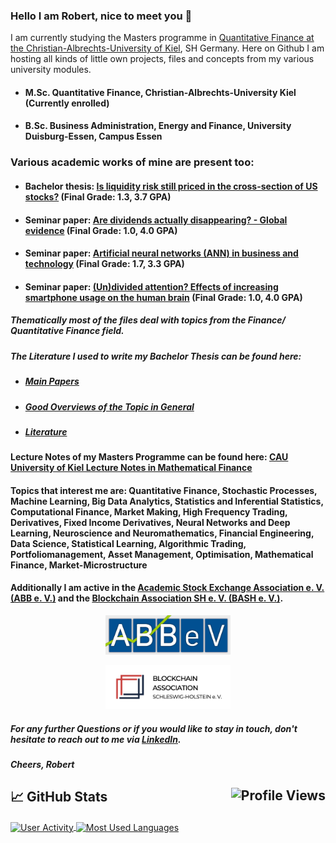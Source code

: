 ### Hello I am Robert, nice to meet you 👋
I am currently studying the Masters programme in [Quantitative Finance at the Christian-Albrechts-University of Kiel](http://www.studservice.uni-kiel.de/sta/fachpruefungsordnung-quantitative-finance-master-1-fach.pdf#page=8), SH Germany.
Here on Github I am hosting all kinds of little own projects, files and concepts from my various university modules.

* #### M.Sc. Quantitative Finance, Christian-Albrechts-University Kiel (Currently enrolled)
* #### B.Sc. Business Administration, Energy and Finance, University Duisburg-Essen, Campus Essen
### Various academic works of mine are present too:
* #### Bachelor thesis: [Is liquidity risk still priced in the cross-section of US stocks?](https://github.com/RobertHennings/BachelorThesis) (Final Grade: 1.3, 3.7 GPA)
* #### Seminar paper: [Are dividends actually disappearing? - Global evidence](https://github.com/RobertHennings/SeminarPaper_Dividends/blob/main/SeminarPaper%20Robert%20Hennings.pdf) (Final Grade: 1.0, 4.0 GPA)
* #### Seminar paper: [Artificial neural networks (ANN) in business and technology](https://github.com/RobertHennings/SeminarPaper_NeuralNetworks/blob/main/Essay%20E3%20Robert%20Hennings%20SS21.pdf) (Final Grade: 1.7, 3.3 GPA)
* #### Seminar paper: [(Un)divided attention? Effects of increasing smartphone usage on the human brain](https://github.com/RobertHennings/SeminarPaper_Attention/blob/main/Essay%20E3%20Robert%20Hennings%20SS21.pdf) (Final Grade: 1.0, 4.0 GPA)

##### Thematically most of the files deal with topics from the Finance/ Quantitative Finance field.
##### The Literature I used to write my Bachelor Thesis can be found here:
* ##### [Main Papers](https://github.com/RobertHennings/BachelorThesisLiterature/tree/main/MainPapers)
* ##### [Good Overviews of the Topic in General](https://github.com/RobertHennings/BachelorThesisLiterature/tree/main/GoodOverviewOfTopicInGeneral)
* ##### [Literature](https://github.com/RobertHennings/BachelorThesisLiterature)
#### Lecture Notes of my Masters Programme can be found here: [CAU University of Kiel Lecture Notes in Mathematical Finance](https://www.math.uni-kiel.de/finmath/de/personen/kallsen/lec_notes)
#### Topics that interest me are: Quantitative Finance, Stochastic Processes, Machine Learning, Big Data Analytics, Statistics and Inferential Statistics,                  Computational Finance, Market Making, High Frequency Trading, Derivatives, Fixed Income Derivatives, Neural Networks and Deep Learning, Neuroscience and Neuromathematics, Financial Engineering, Data Science, Statistical Learning, Algorithmic Trading, Portfoliomanagement, Asset Management, Optimisation, Mathematical Finance, Market-Microstructure
#### Additionally I am active in the [Academic Stock Exchange Association e. V. (ABB e. V.)](https://abbev.org) and the [Blockchain Association SH e. V. (BASH e. V.)](https://www.blockchain-sh.de).

<p align="center">
  <img src="https://github.com/RobertHennings/RobertHennings/blob/main/ABBeVLogo.jpeg" 
       width="200"/>
</p>

<p align="center">
  <img src="https://github.com/RobertHennings/RobertHennings/blob/main/BASHeVLogo.png" 
       width="200"/>
</p>

##### For any further Questions or if you would like to stay in touch, don't hesitate to reach out to me via [LinkedIn](http://linkedin.com/in/robert-hennings). 
##### Cheers, Robert

## 📈 GitHub Stats <a href="#"><img align="right" src="https://hits.seeyoufarm.com/api/count/incr/badge.svg?url=https://github.com/RobertHennings/&title=Profile%20Views" alt="Profile Views"/></a>

<a href="#">
  <img align="center" src="https://github-readme-stats.vercel.app/api?username=RobertHennings&include_all_commits=true&count_private=true&hide=contribs&custom_title=User%20Activity&disable_animations=true&show_icons=true&hide_rank=true&line_height=24&bg_color=555555&title_color=FFFFFF&text_color=FFFFFF&icon_color=79C83D" alt="User Activity"/>
</a>

<a href="#">
  <img align="center" src="https://github-readme-stats.vercel.app/api/top-langs/?username=RobertHennings&langs_count=5&hide=css,html,jupyter%20notebook,text,smalltalk&layout=compact&bg_color=555555&title_color=FFFFFF&text_color=FFFFFF" alt="Most Used Languages"/>
</a>

<!--
**RobertHennings/RobertHennings** is a ✨ _special_ ✨ repository because its `README.md` (this file) appears on your GitHub profile.
<p float="left">
  <img src="https://github.com/RobertHennings/RobertHennings/blob/main/ABBeVLogo.jpeg" 
       width="200"/>
   <img src="https://github.com/RobertHennings/RobertHennings/blob/main/BASHeVLogo.png" 
       width="200"/>
 </p>
Here are some ideas to get you started:

- 🔭 I’m currently working on ...
- 🌱 I’m currently learning ...
- 👯 I’m looking to collaborate on ...
- 🤔 I’m looking for help with ...
- 💬 Ask me about ...
- 📫 How to reach me: ...
- 😄 Pronouns: ...
- ⚡ Fun fact: ...
-->

